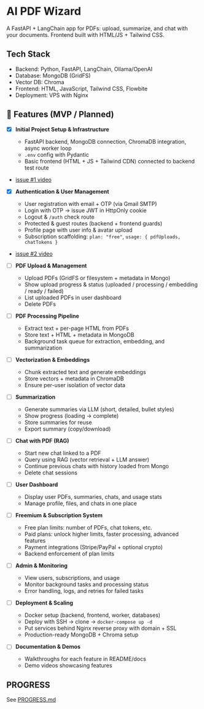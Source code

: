 # AI PDF Wizard

A FastAPI + LangChain app for PDFs: upload, summarize, and chat with your documents. Frontend built with HTML/JS + Tailwind CSS.

## Tech Stack

- Backend: Python, FastAPI, LangChain, Ollama/OpenAI
- Database: MongoDB (GridFS)
- Vector DB: Chroma
- Frontend: HTML, JavaScript, Tailwind CSS, Flowbite
- Deployment: VPS with Nginx

## 🚀 Features (MVP / Planned)

- [x] **Initial Project Setup & Infrastructure**

  - FastAPI backend, MongoDB connection, ChromaDB integration, async worker loop
  - `.env` config with Pydantic
  - Basic frontend (HTML + JS + Tailwind CDN) connected to backend test route

- [issue #1 video](https://www.youtube.com/playlist?list=PLcccwZD44KFTqjAzkfjA97K67fIOMJy2i)

- [x] **Authentication & User Management**

  - User registration with email + OTP (via Gmail SMTP)
  - Login with OTP → issue JWT in HttpOnly cookie
  - Logout & `/auth` check route
  - Protected & guest routes (backend + frontend guards)
  - Profile page with user info & avatar upload
  - Subscription scaffolding: `plan: "free"`, `usage: { pdfUploads, chatTokens }`

- [issue #2 video](https://www.youtube.com/playlist?list=PLcccwZD44KFT7zot2XkPLcsBERHcIELzO)

- [ ] **PDF Upload & Management**

  - Upload PDFs (GridFS or filesystem + metadata in Mongo)
  - Show upload progress & status (uploaded / processing / embedding / ready / failed)
  - List uploaded PDFs in user dashboard
  - Delete PDFs

- [ ] **PDF Processing Pipeline**

  - Extract text + per-page HTML from PDFs
  - Store text + HTML + metadata in MongoDB
  - Background task queue for extraction, embedding, and summarization

- [ ] **Vectorization & Embeddings**

  - Chunk extracted text and generate embeddings
  - Store vectors + metadata in ChromaDB
  - Ensure per-user isolation of vector data

- [ ] **Summarization**

  - Generate summaries via LLM (short, detailed, bullet styles)
  - Show progress (loading → complete)
  - Store summaries for reuse
  - Export summary (copy/download)

- [ ] **Chat with PDF (RAG)**

  - Start new chat linked to a PDF
  - Query using RAG (vector retrieval + LLM answer)
  - Continue previous chats with history loaded from Mongo
  - Delete chat sessions

- [ ] **User Dashboard**

  - Display user PDFs, summaries, chats, and usage stats
  - Manage profile, files, and chats in one place

- [ ] **Freemium & Subscription System**

  - Free plan limits: number of PDFs, chat tokens, etc.
  - Paid plans: unlock higher limits, faster processing, advanced features
  - Payment integrations (Stripe/PayPal + optional crypto)
  - Backend enforcement of plan limits

- [ ] **Admin & Monitoring**

  - View users, subscriptions, and usage
  - Monitor background tasks and processing status
  - Error handling, logs, and retries for failed tasks

- [ ] **Deployment & Scaling**

  - Docker setup (backend, frontend, worker, databases)
  - Deploy with SSH → clone → `docker-compose up -d`
  - Put services behind Nginx reverse proxy with domain + SSL
  - Production-ready MongoDB + Chroma setup

- [ ] **Documentation & Demos**

  - Walkthroughs for each feature in README/docs
  - Demo videos showcasing features

## PROGRESS

See [PROGRESS.md](./PROGRESS.md)
